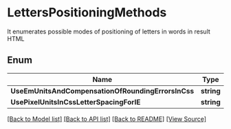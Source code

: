 # LettersPositioningMethods
It enumerates possible modes of positioning of letters in words in result HTML
            

## Enum
Name | Type | Value
------------ | ------------- | -------------
**UseEmUnitsAndCompensationOfRoundingErrorsInCss** | **string** | 'UseEmUnitsAndCompensationOfRoundingErrorsInCss'
**UsePixelUnitsInCssLetterSpacingForIE** | **string** | 'UsePixelUnitsInCssLetterSpacingForIE'
[[Back to Model list]](../README.md#documentation-for-models) [[Back to API list]](../README.md#documentation-for-api-endpoints) [[Back to README]](../README.md) [[View Source]](../src/models/lettersPositioningMethods.ts)

